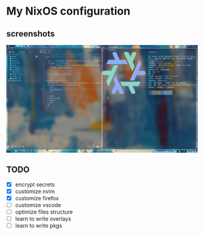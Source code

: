 # My NixOS configuration

## screenshots

![NixOS](./assets/luna.webp)

## TODO

- [x] encrypt secrets
- [x] customize nvim
- [x] customize firefox
- [ ] customize vscode
- [ ] optimize files structure
- [ ] learn to write overlays
- [ ] learn to write pkgs
